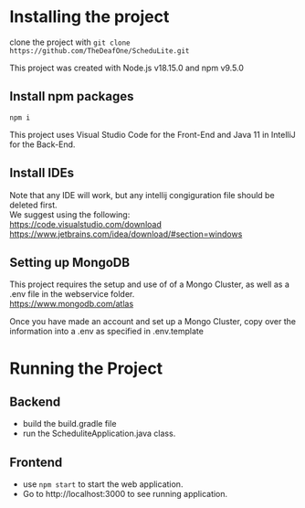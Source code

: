 # Installing the project
clone the project with `git clone https://github.com/TheDeafOne/ScheduLite.git`

This project was created with Node.js v18.15.0 and npm v9.5.0

## Install npm packages
`npm i`

This project uses Visual Studio Code for the Front-End and Java 11 in IntelliJ for the Back-End.


## Install IDEs
Note that any IDE will work, but any intellij congiguration file should be deleted first.\
We suggest using the following: \
https://code.visualstudio.com/download
https://www.jetbrains.com/idea/download/#section=windows


## Setting up MongoDB
This project requires the setup and use of of a Mongo Cluster, as well as a .env file in the webservice folder. \
https://www.mongodb.com/atlas

Once you have made an account and set up a Mongo Cluster, copy over the information into a .env as specified in .env.template

# Running the Project
## Backend
* build the build.gradle file
* run the ScheduliteApplication.java class.
## Frontend
* use `npm start` to start the web application. 
* Go to http://localhost:3000 to see running application.
